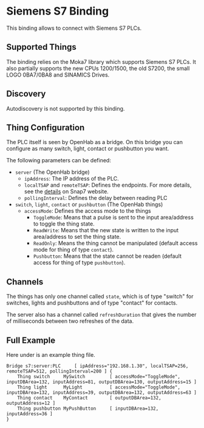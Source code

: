 # Siemens S7 Binding

This binding allows to connect with Siemens S7 PLCs.

## Supported Things

The binding relies on the Moka7 library which supports Siemens S7 PLCs. It also partially supports the new CPUs 1200/1500, the old S7200, the small LOGO 0BA7/0BA8 and SINAMICS Drives.

## Discovery

Autodiscovery is not supported by this binding.

## Thing Configuration

The PLC itself is seen by OpenHab as a bridge. On this bridge you can configure as many switch, light, contact or pushbutton you want.

The following parameters can be defined:
* ```server``` (The OpenHab bridge)
  * ```ipAddress```: The IP address of the PLC.
  * ```localTSAP``` and ```remoteTSAP```: Defines the endpoints. For more details, see the [details](http://snap7.sourceforge.net/plc_connection.html) on Snap7 website. 
  * ```pollingInterval```: Defines the delay between reading PLC
* ```switch```, ```light```, ```contact``` or ```pushbutton``` (The OpenHab things)
  * ```accessMode```: Defines the access mode to the things
    * ```ToggleMode```: Means that a pulse is sent to the input area/address to toggle the thing state.
    * ```ReadWrite```: Means that the new state is written to the input area/address to set the thing state.
    * ```ReadOnly```: Means the thing cannot be manipulated (default access mode for thing of type ```contact```).
    * ```Pushbutton```: Means that the state cannot be readen (default access for thing of type ```pushbutton```). 

## Channels

The things has only one channel called ```state```, which is of type "switch" for switches, lights and pushbuttons and of type "contact" for contacts.

The server also has a channel called ```refreshDuration``` that gives the number of milliseconds between two refreshes of the data.

## Full Example

Here under is an example thing file.
```
Bridge s7:server:PLC     [ ipAddress="192.168.1.30", localTSAP=256, remoteTSAP=512, pollingInterval=200 ] {
    Thing switch     MySwitch         [ accessMode="ToggleMode", inputDBArea=132, inputAddress=81, outputDBArea=130, outputAddress=15 ]
    Thing light      MyLight          [ accessMode="ToggleMode", inputDBArea=132, inputAddress=39, outputDBArea=132, outputAddress=63 ]
    Thing contact    MyContact        [ outputDBArea=132, outputAddress=12 ]
    Thing pushbutton MyPushButton     [ inputDBArea=132, inputAddress=36 ]
}
```
